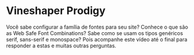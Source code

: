 # Vineshaper Prodigy

Você sabe configurar a família de fontes para seu site? Conhece o que são as Web Safe Font Combinations? Sabe como se usam os tipos genéricos serif, sans-serif e monospace? Pois acompanhe este vídeo até o final para responder a estas e muitas outras perguntas.